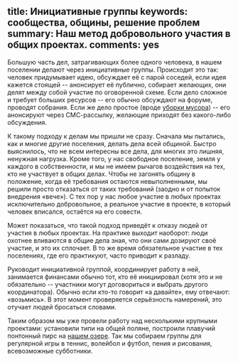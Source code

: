 title: Инициативные группы
keywords: сообщества, общины, решение проблем
summary: Наш метод добровольного участия в общих проектах.
comments: yes
---
Большую часть дел, затрагивающих более одного человека, в нашем поселении делают через инициативные группы.
Происходит это так: человек придумывает идею, обсуждает её с парой соседей, если идея кажется стоящей -- анонсирует её публично, собирает желающих, они делят между собой участие по оговоренной схеме.
Если дело сложное и требует больших ресурсов -- его обычно обсуждают на форуме, проводят собрания.
Если же дело простое (вроде [уборки мусора][1]) -- его анонсируют через СМС-рассылку, желающие приходят без какого-либо обсуждения.

К такому подходу к делам мы пришли не сразу.
Сначала мы пытались, как и многие другие поселения, делать дела всей общиной.
Быстро выяснилось, что не всем интересны все дела, для многих это лишняя, ненужная нагрузка.
Кроме того, у нас свободное поселение, земля у каждого в собственности, и мы не имеем рычагов воздействия на тех, кто не участвует в общих делах.
Чтобы не загонять общину в положение, когда её требования остаются невыполненными, мы решили просто отказаться от таких требований (заодно и от попыток внедрения «вече»).
С тех пор у нас любое участие в любых проектах исключительно добровольное, а реальное участие в проекте, в который человек вписался, остаётся на его совести.

Может показаться, что такой подход приведёт к отказу людей от участия в любых проектах.
На практике выходит наоборот: люди охотнее вливаются в общие дела зная, что они сами дозируют своё участие, и это их сплочает.
В то же время обязательное участие в тех поселениях, где его практикуют, часто приводит к разладу.

Руководит инициативной группой, координирует работу в ней, занимается финансами обычно тот, кто её инициировал (хотя это и не обязательно -- участники могут договориться и выбрать другого координатора).
Обычно если кто-то говорит «а давайте», ему отвечают: «возьмись».
В этот момент проверяется серьёзность намерений, это отучает людей бросаться словами.

Таким образом мы уже провели работу над несколькими крупными проектами: установили типи на общей поляне, построили плавучий понтонный пирс на [нашем озере][2].
Так мы собираем группы для регулярной игры в теннис, волейбол и футбол, пения и рисования, всевозможные субботники.

[1]: http://land.umonkey.net/blog/uborka/
[2]: https://ru.wikipedia.org/wiki/Большое_Олбито
